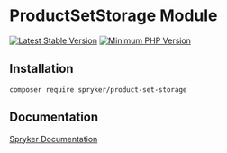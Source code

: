 # ProductSetStorage Module
[![Latest Stable Version](https://poser.pugx.org/spryker/product-set-storage/v/stable.svg)](https://packagist.org/packages/spryker/product-set-storage)
[![Minimum PHP Version](https://img.shields.io/badge/php-%3E%3D%208.3-8892BF.svg)](https://php.net/)

## Installation

```
composer require spryker/product-set-storage
```

## Documentation

[Spryker Documentation](https://spryker.github.io)
